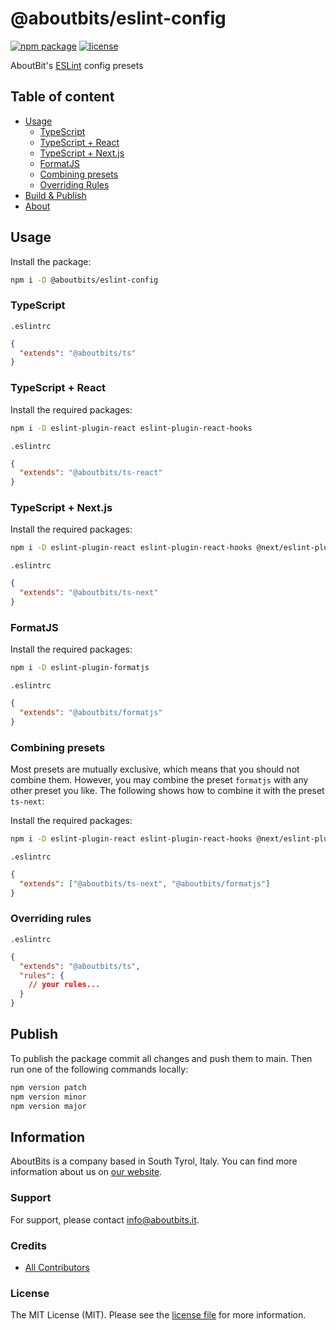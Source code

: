 # @aboutbits/eslint-config

[![npm package](https://badge.fury.io/js/%40aboutbits%2Feslint-config.svg)](https://badge.fury.io/js/%40aboutbits%2Feslint-config)
[![license](https://img.shields.io/github/license/aboutbits/eslint-config)](https://github.com/aboutbits/eslint-config/blob/main/license.md)

AboutBit's [ESLint](https://eslint.org/) config presets

## Table of content

- [Usage](#usage)
  - [TypeScript](#typescript)
  - [TypeScript + React](#typescript--react)
  - [TypeScript + Next.js](#typescript--nextjs)
  - [FormatJS](#formatjs)
  - [Combining presets](#combining-presets)
  - [Overriding Rules](#overriding-rules)
- [Build & Publish](#build--publish)
- [About](#about)

## Usage

Install the package:

```sh
npm i -D @aboutbits/eslint-config
```

### TypeScript

`.eslintrc`

```json
{
  "extends": "@aboutbits/ts"
}
```

### TypeScript + React

Install the required packages:

```sh
npm i -D eslint-plugin-react eslint-plugin-react-hooks
```

`.eslintrc`

```json
{
  "extends": "@aboutbits/ts-react"
}
```

### TypeScript + Next.js

Install the required packages:

```sh
npm i -D eslint-plugin-react eslint-plugin-react-hooks @next/eslint-plugin-next
```

`.eslintrc`

```json
{
  "extends": "@aboutbits/ts-next"
}
```

### FormatJS

Install the required packages:

```sh
npm i -D eslint-plugin-formatjs
```

`.eslintrc`

```json
{
  "extends": "@aboutbits/formatjs"
}
```

### Combining presets

Most presets are mutually exclusive, which means that you should not combine them.
However, you may combine the preset `formatjs` with any other preset you like.
The following shows how to combine it with the preset `ts-next`:

Install the required packages:

```sh
npm i -D eslint-plugin-react eslint-plugin-react-hooks @next/eslint-plugin-next eslint-plugin-formatjs
```

`.eslintrc`

```json
{
  "extends": ["@aboutbits/ts-next", "@aboutbits/formatjs"]
}
```

### Overriding rules

`.eslintrc`

```json
{
  "extends": "@aboutbits/ts",
  "rules": {
    // your rules...
  }
}
```

## Publish

To publish the package commit all changes and push them to main. Then run one of the following commands locally:

```sh
npm version patch
npm version minor
npm version major
```

## Information

AboutBits is a company based in South Tyrol, Italy. You can find more information about us
on [our website](https://aboutbits.it).

### Support

For support, please contact [info@aboutbits.it](mailto:info@aboutbits.it).

### Credits

- [All Contributors](../../contributors)

### License

The MIT License (MIT). Please see the [license file](license.md) for more information.
